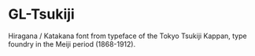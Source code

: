 # GL-Tsukiji
Hiragana / Katakana font from typeface of the Tokyo Tsukiji Kappan, type foundry in the Meiji period (1868-1912).
